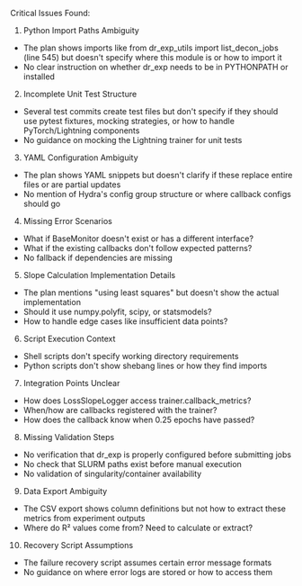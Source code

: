 Critical Issues Found:

1. Python Import Paths Ambiguity

- The plan shows imports like from dr_exp_utils import list_decon_jobs (line 545) but doesn't specify where this module is or how to
import it
- No clear instruction on whether dr_exp needs to be in PYTHONPATH or installed

2. Incomplete Unit Test Structure

- Several test commits create test files but don't specify if they should use pytest fixtures, mocking strategies, or how to handle
PyTorch/Lightning components
- No guidance on mocking the Lightning trainer for unit tests

3. YAML Configuration Ambiguity

- The plan shows YAML snippets but doesn't clarify if these replace entire files or are partial updates
- No mention of Hydra's config group structure or where callback configs should go

4. Missing Error Scenarios

- What if BaseMonitor doesn't exist or has a different interface?
- What if the existing callbacks don't follow expected patterns?
- No fallback if dependencies are missing

5. Slope Calculation Implementation Details

- The plan mentions "using least squares" but doesn't show the actual implementation
- Should it use numpy.polyfit, scipy, or statsmodels?
- How to handle edge cases like insufficient data points?

6. Script Execution Context

- Shell scripts don't specify working directory requirements
- Python scripts don't show shebang lines or how they find imports

7. Integration Points Unclear

- How does LossSlopeLogger access trainer.callback_metrics?
- When/how are callbacks registered with the trainer?
- How does the callback know when 0.25 epochs have passed?

8. Missing Validation Steps

- No verification that dr_exp is properly configured before submitting jobs
- No check that SLURM paths exist before manual execution
- No validation of singularity/container availability

9. Data Export Ambiguity

- The CSV export shows column definitions but not how to extract these metrics from experiment outputs
- Where do R² values come from? Need to calculate or extract?

10. Recovery Script Assumptions

- The failure recovery script assumes certain error message formats
- No guidance on where error logs are stored or how to access them
